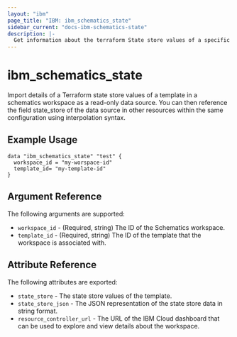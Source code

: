 ```yaml
---
layout: "ibm"
page_title: "IBM: ibm_schematics_state"
sidebar_current: "docs-ibm-schematics-state"
description: |-
  Get information about the terraform State store values of a specific template in a Schematics Workspace .
---
```


# ibm\_schematics_state


Import details of a Terraform state store values of a template in a  schematics workspace as a read-only data source. You can then reference the field state_store of the data source in other resources within the same configuration using interpolation syntax.


## Example Usage

```hcl
data "ibm_schematics_state" "test" {
  workspace_id = "my-worspace-id"
  template_id= "my-template-id"
}
```

## Argument Reference

The following arguments are supported:

* `workspace_id` - (Required, string) The ID of the Schematics workspace.
* `template_id` - (Required, string) The ID of the template that the workspace is associated with.

## Attribute Reference

The following attributes are exported:

* `state_store` - The state store values of the template.
* `state_store_json` - The JSON representation of the state store data in string format.
* `resource_controller_url` - The URL of the IBM Cloud dashboard that can be used to explore and view details about the workspace.

